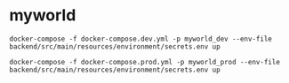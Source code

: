 # myworld

``docker-compose -f docker-compose.dev.yml -p myworld_dev --env-file backend/src/main/resources/environment/secrets.env up``

``docker-compose -f docker-compose.prod.yml -p myworld_prod --env-file backend/src/main/resources/environment/secrets.env up``